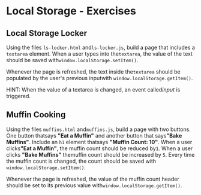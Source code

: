 # Local Storage - Exercises

## Local​ ​Storage​ ​Locker

Using​ ​the​ ​files​ ​`ls-locker.html​` ​and​ ​`ls-locker.js`​,​ ​build​ ​a​ ​page​ ​that​ ​includes​ ​a​ `​textarea` element.​ ​When​ ​a​ ​user​ ​types​ ​into​ ​the​ `​textarea​`,​ ​the​ ​value​ ​of​ ​the​ ​text​ ​should​ ​be​ ​saved with​ `​window.localStorage.setItem()​`.

Whenever​ ​the​ ​page​ ​is​ ​refreshed,​ ​the​ ​text​ ​inside​ ​the​ `​textarea​​` ​should​ ​be​ ​populated​ ​by the​ ​user's​ ​previous​ ​input​ ​with​ `​window.localStorage.getItem()​`.

HINT:​ ​When​ ​the​ ​value​ ​of​ ​a​ ​textarea​​ ​is​ ​changed,​ ​an​ ​event​ ​called​ *​input*​ ​is​ ​triggered.

## Muffin​ ​Cooking

Using​ ​the​ ​files​ ​`muffins.html`​ ​and​ ​`muffins.js`​,​ ​build​ ​a​ ​page​ ​with​ ​two​ ​buttons.​ ​One​ ​button that​ ​says​ **​"Eat​ ​a​ ​Muffin"**​ ​and​ ​another​ ​button​ ​that​ ​says​ ​**"Bake​ ​Muffins"**.​ ​Include​ ​an​ `​h1`
element​ ​that​ ​says​ ​**"Muffin​ ​Count:​ ​10"**. When​ ​a​ ​user​ ​clicks​ ​**"Eat​ ​a​ ​Muffin"**,​ ​the​ ​muffin​ ​count​ ​should​ ​be​ ​reduced​ ​by​ `​1`.​ ​When​ ​a
user​ ​clicks​ ​**"Bake​ ​Muffins"​** ​the​ ​muffin​ ​count​ ​should​ ​be​ ​increased​ ​by​ ​`5`.​ ​Every​ ​time​ ​the muffin​ ​count​ ​is​ ​changed,​ ​the​ ​count​ ​should​ ​be​ ​saved​ ​with `window.localStorage.setItem()​`.

Whenever​ ​the​ ​page​ ​is​ ​refreshed,​ ​the​ ​value​ ​of​ ​the​ ​muffin​ ​count​ ​header​ ​should​ ​be​ ​set​ ​to its​ ​previous​ ​value​ ​with​ `​window.localStorage.getItem()`​.